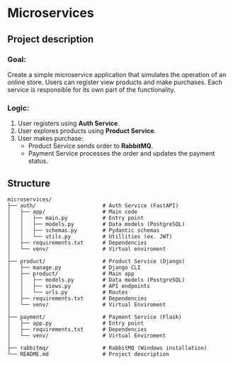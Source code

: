 # Microservices


## Project description

### Goal:

Create a simple microservice application that simulates the operation of an online store. Users can register view products and make purchases. Each service is responsible for its own part of the functionality.


### Logic:

1. User registers using **Auth Service**.
2. User explores products using **Product Service**.
3. User makes purchase:
   - Product Service sends order to **RabbitMQ**.
   - Payment Service processes the order and updates the payment status.


## Structure

```
microservices/
├── auth/                     # Auth Service (FastAPI)
│   ├── app/                  # Main code
│   │   ├── main.py           # Entry point
│   │   ├── models.py         # Data models (PostgreSQL)
│   │   ├── schemas.py        # Pydantic schemas
│   │   └── utils.py          # Utillities (ex. JWT)
│   ├── requirements.txt      # Dependencies
│   └── venv/                 # Virtual enviroment
│
├── product/                  # Product Service (Django)
│   ├── manage.py             # Django CLI
│   ├── product/              # Main app
│   │   ├── models.py         # Data models (PostgreSQL)
│   │   ├── views.py          # API endpoints
│   │   └── urls.py           # Routes
│   ├── requirements.txt      # Dependencies
│   └── venv/                 # Virtual Enviroment
│
├── payment/                  # Payment Service (Flask)
│   ├── app.py                # Entry point
│   ├── requirements.txt      # Dependencies
│   └── venv/                 # Virtual Enviroment
│
├── rabbitmq/                 # RabbitMQ (Windows installation)
└── README.md                 # Project description
```
